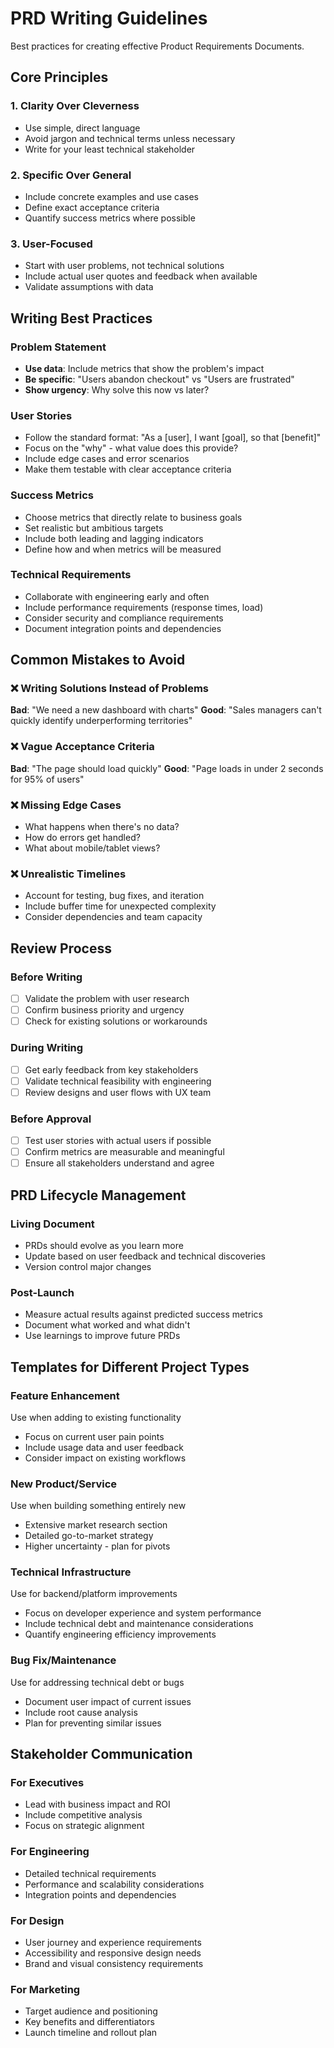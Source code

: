 # PRD Writing Guidelines

Best practices for creating effective Product Requirements Documents.

## Core Principles

### 1. Clarity Over Cleverness
- Use simple, direct language
- Avoid jargon and technical terms unless necessary
- Write for your least technical stakeholder

### 2. Specific Over General
- Include concrete examples and use cases
- Define exact acceptance criteria
- Quantify success metrics where possible

### 3. User-Focused
- Start with user problems, not technical solutions
- Include actual user quotes and feedback when available
- Validate assumptions with data

## Writing Best Practices

### Problem Statement
- **Use data**: Include metrics that show the problem's impact
- **Be specific**: "Users abandon checkout" vs "Users are frustrated"
- **Show urgency**: Why solve this now vs later?

### User Stories
- Follow the standard format: "As a [user], I want [goal], so that [benefit]"
- Focus on the "why" - what value does this provide?
- Include edge cases and error scenarios
- Make them testable with clear acceptance criteria

### Success Metrics
- Choose metrics that directly relate to business goals
- Set realistic but ambitious targets
- Include both leading and lagging indicators
- Define how and when metrics will be measured

### Technical Requirements
- Collaborate with engineering early and often
- Include performance requirements (response times, load)
- Consider security and compliance requirements
- Document integration points and dependencies

## Common Mistakes to Avoid

### ❌ Writing Solutions Instead of Problems
**Bad**: "We need a new dashboard with charts"
**Good**: "Sales managers can't quickly identify underperforming territories"

### ❌ Vague Acceptance Criteria
**Bad**: "The page should load quickly"
**Good**: "Page loads in under 2 seconds for 95% of users"

### ❌ Missing Edge Cases
- What happens when there's no data?
- How do errors get handled?
- What about mobile/tablet views?

### ❌ Unrealistic Timelines
- Account for testing, bug fixes, and iteration
- Include buffer time for unexpected complexity
- Consider dependencies and team capacity

## Review Process

### Before Writing
- [ ] Validate the problem with user research
- [ ] Confirm business priority and urgency
- [ ] Check for existing solutions or workarounds

### During Writing
- [ ] Get early feedback from key stakeholders
- [ ] Validate technical feasibility with engineering
- [ ] Review designs and user flows with UX team

### Before Approval
- [ ] Test user stories with actual users if possible
- [ ] Confirm metrics are measurable and meaningful
- [ ] Ensure all stakeholders understand and agree

## PRD Lifecycle Management

### Living Document
- PRDs should evolve as you learn more
- Update based on user feedback and technical discoveries
- Version control major changes

### Post-Launch
- Measure actual results against predicted success metrics
- Document what worked and what didn't
- Use learnings to improve future PRDs

## Templates for Different Project Types

### Feature Enhancement
Use when adding to existing functionality
- Focus on current user pain points
- Include usage data and user feedback
- Consider impact on existing workflows

### New Product/Service
Use when building something entirely new
- Extensive market research section
- Detailed go-to-market strategy
- Higher uncertainty - plan for pivots

### Technical Infrastructure
Use for backend/platform improvements
- Focus on developer experience and system performance
- Include technical debt and maintenance considerations
- Quantify engineering efficiency improvements

### Bug Fix/Maintenance
Use for addressing technical debt or bugs
- Document user impact of current issues
- Include root cause analysis
- Plan for preventing similar issues

## Stakeholder Communication

### For Executives
- Lead with business impact and ROI
- Include competitive analysis
- Focus on strategic alignment

### For Engineering
- Detailed technical requirements
- Performance and scalability considerations
- Integration points and dependencies

### For Design
- User journey and experience requirements
- Accessibility and responsive design needs
- Brand and visual consistency requirements

### For Marketing
- Target audience and positioning
- Key benefits and differentiators
- Launch timeline and rollout plan